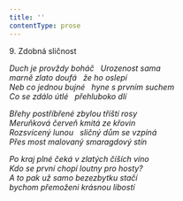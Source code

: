 ```yaml
---
title: ''
contentType: prose
---
```


9. Zdobná sličnost

_Duch je provždy boháč   Urozenost sama  
marně zlato doufá   že ho oslepí  
Neb co jednou bujné   hyne s prvním suchem  
Co se zdálo útlé   přehluboko dlí_

_Břehy postříbřené zbylou tříští rosy  
Meruňková červeň kmitá ze křovin  
Rozsvícený lunou   sličný dům se vzpíná  
Přes most malovaný smaragdový stín_

_Po kraj plné čeká v zlatých číších víno  
Kdo se první chopí loutny pro hosty?  
A to pak už samo bezezbytku stačí  
bychom přemoženi krásnou libostí_
